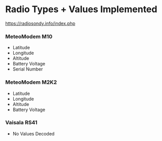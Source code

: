 # Radio Types + Values Implemented

https://radiosondy.info/index.php

### MeteoModem M10 
* Latitude
* Longitude
* Altitude
* Battery Voltage
* Serial Number

### MeteoModem M2K2
* Latitude
* Longitude
* Altitude
* Battery Voltage

### Vaisala RS41
* No Values Decoded
